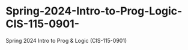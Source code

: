 # Spring-2024-Intro-to-Prog-Logic-CIS-115-0901-
Spring 2024 Intro to Prog &amp; Logic (CIS-115-0901)
